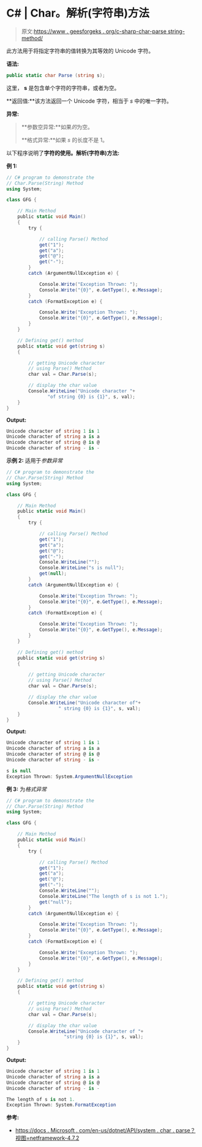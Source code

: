 # C# | Char。解析(字符串)方法

> 原文:[https://www . geesforgeks . org/c-sharp-char-parse string-method/](https://www.geeksforgeeks.org/c-sharp-char-parsestring-method/)

此方法用于将指定字符串的值转换为其等效的 Unicode 字符。

**语法:**

```cs
public static char Parse (string s);
```

这里， **s** 是包含单个字符的字符串，或者为空。

**返回值:**该方法返回一个 Unicode 字符，相当于 *s* 中的唯一字符。

**异常:**

> **参数空异常:**如果*的*为空。
> 
> **格式异常:**如果 *s* 的长度不是 1。

以下程序说明了**字符的使用。解析(字符串)方法:**

**例 1:**

```cs
// C# program to demonstrate the 
// Char.Parse(String) Method
using System;

class GFG {

    // Main Method
    public static void Main()
    {
        try {

            // calling Parse() Method
            get("1");
            get("a");
            get("@");
            get("-");
        }
        catch (ArgumentNullException e) {

            Console.Write("Exception Thrown: ");
            Console.Write("{0}", e.GetType(), e.Message);
        }
        catch (FormatException e) {

            Console.Write("Exception Thrown: ");
            Console.Write("{0}", e.GetType(), e.Message);
        }
    }

    // Defining get() method
    public static void get(string s)
    {

        // getting Unicode character
        // using Parse() Method
        char val = Char.Parse(s);

        // display the char value
        Console.WriteLine("Unicode character "+
               "of string {0} is {1}", s, val);
    }
}
```

**Output:**

```cs
Unicode character of string 1 is 1
Unicode character of string a is a
Unicode character of string @ is @
Unicode character of string - is -

```

**示例 2:** 适用于*参数异常*

```cs
// C# program to demonstrate the 
// Char.Parse(String) Method
using System;

class GFG {

    // Main Method
    public static void Main()
    {
        try {

            // calling Parse() Method
            get("1");
            get("a");
            get("@");
            get("-");
            Console.WriteLine("");
            Console.WriteLine("s is null");
            get(null);
        }
        catch (ArgumentNullException e) {

            Console.Write("Exception Thrown: ");
            Console.Write("{0}", e.GetType(), e.Message);
        }
        catch (FormatException e) {

            Console.Write("Exception Thrown: ");
            Console.Write("{0}", e.GetType(), e.Message);
        }
    }

    // Defining get() method
    public static void get(string s)
    {

        // getting Unicode character
        // using Parse() Method
        char val = Char.Parse(s);

        // display the char value
        Console.WriteLine("Unicode character of"+
                   " string {0} is {1}", s, val);
    }
}
```

**Output:**

```cs
Unicode character of string 1 is 1
Unicode character of string a is a
Unicode character of string @ is @
Unicode character of string - is -

s is null
Exception Thrown: System.ArgumentNullException

```

**例 3:** 为*格式异常*

```cs
// C# program to demonstrate the 
// Char.Parse(String) Method
using System;

class GFG {

    // Main Method
    public static void Main()
    {
        try {

            // calling Parse() Method
            get("1");
            get("a");
            get("@");
            get("-");
            Console.WriteLine("");
            Console.WriteLine("The length of s is not 1.");
            get("null");
        }
        catch (ArgumentNullException e) {

            Console.Write("Exception Thrown: ");
            Console.Write("{0}", e.GetType(), e.Message);
        }
        catch (FormatException e) {

            Console.Write("Exception Thrown: ");
            Console.Write("{0}", e.GetType(), e.Message);
        }
    }

    // Defining get() method
    public static void get(string s)
    {

        // getting Unicode character
        // using Parse() Method
        char val = Char.Parse(s);

        // display the char value
        Console.WriteLine("Unicode character of "+
                     "string {0} is {1}", s, val);
    }
}
```

**Output:**

```cs
Unicode character of string 1 is 1
Unicode character of string a is a
Unicode character of string @ is @
Unicode character of string - is -

The length of s is not 1.
Exception Thrown: System.FormatException

```

**参考:**

*   [https://docs . Microsoft . com/en-us/dotnet/API/system . char . parse？视图=netframework-4.7.2](https://docs.microsoft.com/en-us/dotnet/api/system.char.parse?view=netframework-4.7.2)